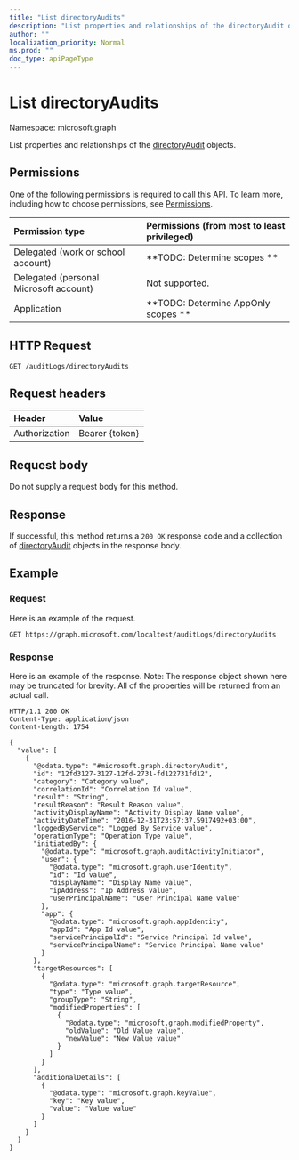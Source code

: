 ```yaml
---
title: "List directoryAudits"
description: "List properties and relationships of the directoryAudit objects."
author: ""
localization_priority: Normal
ms.prod: ""
doc_type: apiPageType
---
```


# List directoryAudits

Namespace: microsoft.graph

List properties and relationships of the [directoryAudit](../resources/directoryaudit.md) objects.

## Permissions
One of the following permissions is required to call this API. To learn more, including how to choose permissions, see [Permissions](/concepts/permissions-reference.md).

|Permission type|Permissions (from most to least privileged)|
|:---|:---|
|Delegated (work or school account)|**TODO: Determine scopes **|
|Delegated (personal Microsoft account)|Not supported.|
|Application|**TODO: Determine AppOnly scopes **|

## HTTP Request
<!-- {
  "blockType": "ignored"
}
-->
``` http
GET /auditLogs/directoryAudits
```

## Request headers
|Header|Value|
|:---|:---|
|Authorization|Bearer {token}|

## Request body
Do not supply a request body for this method.

## Response
If successful, this method returns a `200 OK` response code and a collection of [directoryAudit](../resources/directoryaudit.md) objects in the response body.

## Example

### Request
Here is an example of the request.
<!-- {
  "blockType": "request",
  "name": "get_directoryaudit"
}
-->
``` http
GET https://graph.microsoft.com/localtest/auditLogs/directoryAudits
```

### Response
Here is an example of the response. Note: The response object shown here may be truncated for brevity. All of the properties will be returned from an actual call.
<!-- {
  "blockType": "response",
  "truncated": true,
  "@odata.type": "collection(microsoft.graph.directoryaudit)"
}
-->
``` http
HTTP/1.1 200 OK
Content-Type: application/json
Content-Length: 1754

{
  "value": [
    {
      "@odata.type": "#microsoft.graph.directoryAudit",
      "id": "12fd3127-3127-12fd-2731-fd122731fd12",
      "category": "Category value",
      "correlationId": "Correlation Id value",
      "result": "String",
      "resultReason": "Result Reason value",
      "activityDisplayName": "Activity Display Name value",
      "activityDateTime": "2016-12-31T23:57:37.5917492+03:00",
      "loggedByService": "Logged By Service value",
      "operationType": "Operation Type value",
      "initiatedBy": {
        "@odata.type": "microsoft.graph.auditActivityInitiator",
        "user": {
          "@odata.type": "microsoft.graph.userIdentity",
          "id": "Id value",
          "displayName": "Display Name value",
          "ipAddress": "Ip Address value",
          "userPrincipalName": "User Principal Name value"
        },
        "app": {
          "@odata.type": "microsoft.graph.appIdentity",
          "appId": "App Id value",
          "servicePrincipalId": "Service Principal Id value",
          "servicePrincipalName": "Service Principal Name value"
        }
      },
      "targetResources": [
        {
          "@odata.type": "microsoft.graph.targetResource",
          "type": "Type value",
          "groupType": "String",
          "modifiedProperties": [
            {
              "@odata.type": "microsoft.graph.modifiedProperty",
              "oldValue": "Old Value value",
              "newValue": "New Value value"
            }
          ]
        }
      ],
      "additionalDetails": [
        {
          "@odata.type": "microsoft.graph.keyValue",
          "key": "Key value",
          "value": "Value value"
        }
      ]
    }
  ]
}
```

